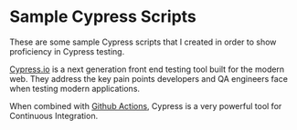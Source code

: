 # Sample Cypress Scripts
These are some sample Cypress scripts that I created in order to show proficiency in Cypress testing. 

[Cypress.io](https://www.cypress.io/) is a next generation front end testing tool built for the modern web. They address the key pain points developers and QA engineers face when testing modern applications.

When combined with [Github Actions](https://docs.github.com/en/actions), Cypress is a very powerful tool for Continuous Integration.  
